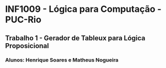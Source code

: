 # INF1009 - Lógica para Computação - PUC-Rio
## Trabalho 1 - Gerador de Tableux para Lógica Proposicional
### Alunos: Henrique Soares e Matheus Nogueira



